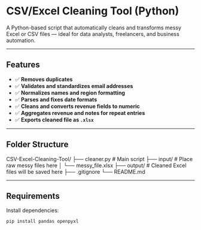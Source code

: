# CSV/Excel Cleaning Tool (Python)

A Python-based script that automatically cleans and transforms messy Excel or CSV files — ideal for data analysts, freelancers, and business automation.

---

## Features

- ✅ **Removes duplicates**
- ✅ **Validates and standardizes email addresses**
- ✅ **Normalizes names and region formatting**
- ✅ **Parses and fixes date formats**
- ✅ **Cleans and converts revenue fields to numeric**
- ✅ **Aggregates revenue and notes for repeat entries**
- ✅ **Exports cleaned file as `.xlsx`**

---

## Folder Structure
CSV-Excel-Cleaning-Tool/
├── cleaner.py # Main script
├── input/ # Place raw messy files here
│ └── messy_file.xlsx
├── output/ # Cleaned Excel files will be saved here
├── .gitignore
└── README.md


---

## Requirements

Install dependencies:
```bash
pip install pandas openpyxl
